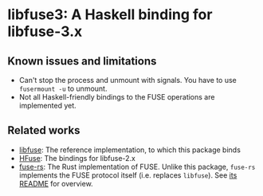 # libfuse3: A Haskell binding for libfuse-3.x

## Known issues and limitations

- Can't stop the process and unmount with signals. You have to use `fusermount -u` to unmount.
- Not all Haskell-friendly bindings to the FUSE operations are implemented yet.

## Related works

- [libfuse][libfuse]: The reference implementation, to which this package binds
- [HFuse][HFuse]: The bindings for libfuse-2.x
- [fuse-rs][fuse-rs]: The Rust implementation of FUSE. Unlike this package, `fuse-rs` implements the FUSE protocol itself (i.e. replaces `libfuse`). See [its README](https://github.com/zargony/fuse-rs) for overview.

[libfuse]: https://github.com/libfuse/libfuse
[HFuse]: https://github.com/m15k/hfuse
[fuse-rs]: https://github.com/zargony/fuse-rs
